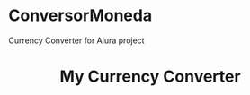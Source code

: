 # ConversorMoneda
Currency Converter for Alura project


<h1 align="center"> My Currency Converter </h1>


